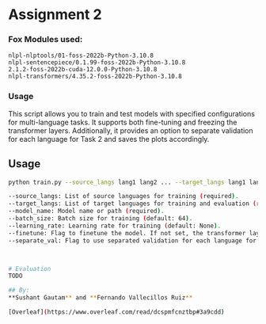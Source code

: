 # Assignment 2
### Fox Modules used:
```
nlpl-nlptools/01-foss-2022b-Python-3.10.8
nlpl-sentencepiece/0.1.99-foss-2022b-Python-3.10.8
2.1.2-foss-2022b-cuda-12.0.0-Python-3.10.8
nlpl-transformers/4.35.2-foss-2022b-Python-3.10.8
```

### Usage

This script allows you to train and test models with specified configurations for multi-language tasks. It supports both fine-tuning and freezing the transformer layers. Additionally, it provides an option to separate validation for each language for Task 2 and saves the plots accordingly.

## Usage

```bash
python train.py --source_langs lang1 lang2 ... --target_langs lang1 lang2 ... --model_name model_path --batch_size batch_size --learning_rate learning_rate --finetune --separate_val

--source_langs: List of source languages for training (required).
--target_langs: List of target languages for training and evaluation (required).
--model_name: Model name or path (required).
--batch_size: Batch size for training (default: 64).
--learning_rate: Learning rate for training (default: None).
--finetune: Flag to finetune the model. If not set, the transformer layers will be frozen.
--separate_val: Flag to use separated validation for each language for Task 2. Also saves the plots. (recommended)



# Evaluation
TODO

## By:
**Sushant Gautam** and **Fernando Vallecillos Ruiz**

[Overleaf](https://www.overleaf.com/read/dcspmfcnztbp#3a9cdd)
